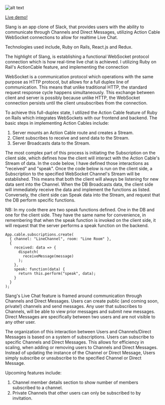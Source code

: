 ![alt text](https://github.com/Benpong89/slang/blob/master/app/assets/images/newlogo7.png)

[Live demo!](https://slangg.herokuapp.com/#/)

Slang is an app clone of Slack, that provides users with the ability to communicate through Channels and Direct Messages, utilizing Action Cable WebSocket connections to allow for realtime Live Chat.

Technologies used include, Ruby on Rails, React.js and Redux.

The highlight of Slang, is establishing a functional WebSocket protocol connection which is how real-time live chat is achieved. I utilizing Ruby on Rail's ActionCable feature, and implementing the connection

WebSocket is a communication protocol which operations with the same purpose as HTTP protocol, but allows for a full duplex line of communication. This means that unlike traditional HTTP, the standard request response cycle happens simultaneously. This exchange between client and server is possibly because unlike HTTP, the WebSocket connection persists until the client unsubscribes from the connection.

To achieve this full-duplex state, I utilized the Action Cable feature of Ruby on Rails which integrates WebSockets with our frontend and backend. The basic steps in implementing Action Cables include:

1.  Server mounts an Action Cable route and creates a Stream.
2.  Client subscribes to receive and send data to the Stream.
3.  Server Broadcasts data to the Stream.

The most complex part of this process is initiating the Subscription on the client side, which defines how the client will interact with the Action Cable's Stream of data. In the code below, I have defined those interactions as "received" and "speak". Once the code below is run on the client side, a Subscription to the specified WebSocket Channel's Stream will be established. This means that both the client will always be listening for new data sent into the Channel. When the DB Broadcasts data, the client side will immediately receive the data and implement the functions as listed. Conversely, the client side can Speak data into the Stream, and request that the DB perform specific functions.

NB: In my code there are two speak functions defined. One in the DB and one for the client side. They have the same name for convenience, in remembering that when the speak function is invoked on the client side, it will request that the server performs a speak function on the backend.

    App.cable.subscriptions.create(
      { channel: "LineChannel", room: "Line Room" },
      {
        received: data => {
          dispatch(
            receiveMessage(message)
          );
        },
        speak: function(data) {
          return this.perform("speak", data);
        }
      }
    );

Slang's Live Chat feature is framed around communication through Channels and Direct Messages. Users can create public (and coming soon, private!) channels and send messages. Any user that subscribes to Channels, will be able to view prior messages and submit new messages. Direct Messages are specifically between two users and are not visible to any other user.

The organization of this interaction between Users and Channels/Direct Messages is based on a system of subscriptions. Users can subscribe to specific Channels and Direct Messages. This allows for efficiency in scaling, when adding or removing users to Channels and Direct Messages. Instead of updating the instance of the Channel or Direct Message, Users simply subscribe or unsubscribe to the specified Channel or Direct Message.

Upcoming features include:

1.  Channel member details section to show number of members subscribed to a channel.
2.  Private Channels that other users can only be subscribed to by invitation.
